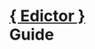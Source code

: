 <div id="guide">
    <h1 style="padding-top: 2rem;">
        <a href="{{to_root}}">{ Edictor }</a><br>
        Guide
    </h1>
    <div class="flex flex-center width-100" style="font-size: 2em;">
        <el-icon name="open-book"></el-icon>
    </div>
</div>